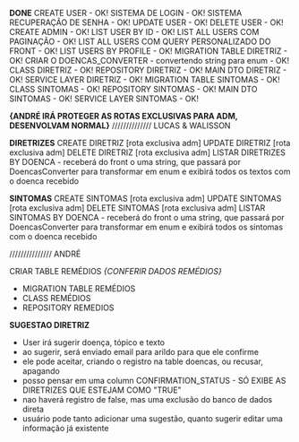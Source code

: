 **DONE**
CREATE USER - OK!
SISTEMA DE LOGIN - OK!
SISTEMA RECUPERAÇÃO DE SENHA - OK!
UPDATE USER - OK!
DELETE USER - OK!
CREATE ADMIN - OK!
LIST USER BY ID - OK!
LIST ALL USERS COM PAGINAÇÃO - OK!
LIST ALL USERS COM QUERY PERSONALIZADO DO FRONT - OK!
LIST USERS BY PROFILE - OK!
MIGRATION TABLE DIRETRIZ - OK!
CRIAR O DOENCAS_CONVERTER - convertendo string para enum - OK!
CLASS DIRETRIZ - OK!
REPOSITORY DIRETRIZ - OK!
MAIN DTO DIRETRIZ - OK!
SERVICE LAYER DIRETRIZ - OK!
MIGRATION TABLE SINTOMAS - OK!
CLASS SINTOMAS - OK!
REPOSITORY SINTOMAS - OK!
MAIN DTO SINTOMAS - OK!
SERVICE LAYER SINTOMAS - OK!



**{ANDRÉ IRÁ PROTEGER AS ROTAS EXCLUSIVAS PARA ADM, DESENVOLVAM NORMAL}**
//////////////
LUCAS & WALISSON

**DIRETRIZES** 
CREATE DIRETRIZ [rota exclusiva adm] 
UPDATE DIRETRIZ [rota exclusiva adm]
DELETE DIRETRIZ [rota exclusiva adm]
LISTAR DIRETRIZES BY DOENCA - receberá do front o uma string, que passará por DoencasConverter para transformar em enum
e exibirá todos os textos com o doenca recebido

**SINTOMAS**
CREATE SINTOMAS [rota exclusiva adm]
UPDATE SINTOMAS [rota exclusiva adm]
DELETE SINTOMAS [rota exclusiva adm]
LISTAR SINTOMAS BY DOENCA - receberá do front o uma string, que passará por DoencasConverter para transformar em enum
e exibirá todos os sintomas com o doenca recebido




///////////////
ANDRÉ 

CRIAR TABLE REMÉDIOS *{CONFERIR DADOS REMÉDIOS}* 
- MIGRATION TABLE REMÉDIOS
- CLASS REMÉDIOS
- REPOSITORY REMEDIOS

**SUGESTAO DIRETRIZ** 
- User irá sugerir doença, tópico e texto
- ao sugerir, será enviado email para arildo para que ele confirme
- ele pode aceitar, criando o registro na table doencas, ou recusar, apagando 
- posso pensar em uma column CONFIRMATION_STATUS - SÓ EXIBE AS DIRETRIZES QUE ESTEJAM COMO "TRUE"
- nao haverá registro de false, mas uma exclusão do banco de dados direta 
- usuário pode tanto adicionar uma sugestão, quanto sugerir editar uma informação já existente